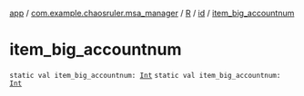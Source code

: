[app](../../../index.md) / [com.example.chaosruler.msa_manager](../../index.md) / [R](../index.md) / [id](index.md) / [item_big_accountnum](.)

# item_big_accountnum

`static val item_big_accountnum: `[`Int`](https://kotlinlang.org/api/latest/jvm/stdlib/kotlin/-int/index.html)
`static val item_big_accountnum: `[`Int`](https://kotlinlang.org/api/latest/jvm/stdlib/kotlin/-int/index.html)